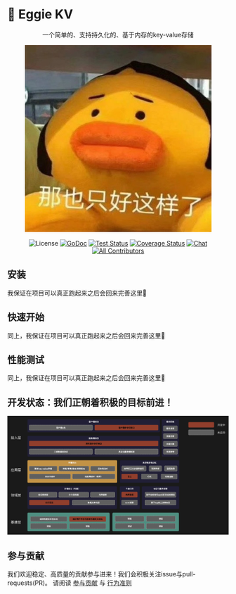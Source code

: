 # 🌚 Eggie KV
<div align="center">
一个简单的、支持持久化的、基于内存的key-value存储

![Eggie KV logo](asset/logo.jpeg)

![License][license] [![GoDoc][doc-img]][doc] [![Test Status][ci-img]][ci] [![Coverage Status][cov-img]][cov] [![Chat][chat-img]][chat] [![All Contributors][contributor-img]](#contributors)
</div>

## 安装

我保证在项目可以真正跑起来之后会回来完善这里🫡

## 快速开始

同上，我保证在项目可以真正跑起来之后会回来完善这里🫡

## 性能测试

同上，我保证在项目可以真正跑起来之后会回来完善这里🫡

## 开发状态：我们正朝着积极的目标前进！

![Plan](asset/plan.png)

## 参与贡献

我们欢迎稳定、高质量的贡献参与进来！我们会积极关注issue与pull-requests(PR)。
请阅读 [参与贡献](CONTRIBUTING.md) 与 [行为准则](CODE_OF_CONDUCT.md)

<!-- ALL-CONTRIBUTORS-LIST:START - Do not remove or modify this section -->
<!-- prettier-ignore-start -->
<!-- markdownlint-disable -->

<!-- markdownlint-restore -->
<!-- prettier-ignore-end -->

<!-- ALL-CONTRIBUTORS-LIST:END -->

[license]: https://img.shields.io/github/license/Trinoooo/eggie_kv
[doc-img]: https://img.shields.io/badge/reference-reference?logo=go&labelColor=gray&color=blue&link=https%3A%2F%2Fpkg.go.dev%2Fgithub.com%2FTrinoooo%2Feggie_kv
[doc]: https://pkg.go.dev/github.com/Trinoooo/eggie_kv
[ci-img]: https://github.com/Trinoooo/eggie_kv/actions/workflows/test.yaml/badge.svg
[ci]: https://github.com/Trinoooo/eggie_kv/actions/workflows/test.yaml
[cov-img]: https://codecov.io/gh/Trinoooo/eggie_kv/graph/badge.svg?token=A86TGA8XOE
[cov]: https://codecov.io/gh/Trinoooo/eggie_kv
[chat-img]: https://img.shields.io/discord/1207634458497257522?logo=discord
[chat]: https://discord.gg/nbcTFntF
[contributor-img]: https://img.shields.io/github/all-contributors/Trinoooo/eggie_kv?color=ee8449&style=flat-square
